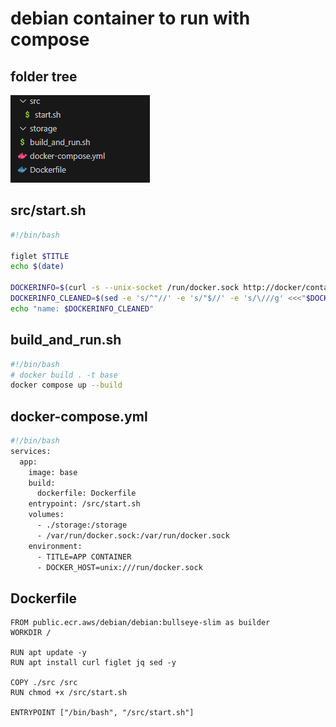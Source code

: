 # debian container to run with compose
## folder tree
![alt text](https://github.com/stefacc/toolbox/blob/main/fast-utilities/tree.jpg?raw=true)
## src/start.sh
```bash
#!/bin/bash

figlet $TITLE
echo $(date)

DOCKERINFO=$(curl -s --unix-socket /run/docker.sock http://docker/containers/$HOSTNAME/json | jq '.Name' )
DOCKERINFO_CLEANED=$(sed -e 's/^"//' -e 's/"$//' -e 's/\///g' <<<"$DOCKERINFO")
echo "name: $DOCKERINFO_CLEANED"
```
## build_and_run.sh
```bash
#!/bin/bash
# docker build . -t base
docker compose up --build
```
## docker-compose.yml
```bash
#!/bin/bash
services:
  app:
    image: base
    build:
      dockerfile: Dockerfile
    entrypoint: /src/start.sh
    volumes:
      - ./storage:/storage
      - /var/run/docker.sock:/var/run/docker.sock
    environment:
      - TITLE=APP CONTAINER
      - DOCKER_HOST=unix:///run/docker.sock
```
## Dockerfile
```
FROM public.ecr.aws/debian/debian:bullseye-slim as builder
WORKDIR /

RUN apt update -y
RUN apt install curl figlet jq sed -y

COPY ./src /src
RUN chmod +x /src/start.sh

ENTRYPOINT ["/bin/bash", "/src/start.sh"]
```
